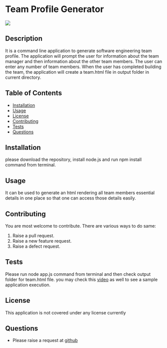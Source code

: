 # Team Profile Generator
[![](https://img.shields.io/badge/License-None-green)](#license)
## Description
It is a command line application to generate software engineering team profile. The application will prompt the user for information about the team manager and then information about the other team members. The user can enter any number of team members. When the user has completed building the team, the application will create a team.html file in output folder in current directory.
## Table of Contents
* [Installation](#installation)
* [Usage](#usage)
* [License](#license)
* [Contributing](#contributing)
* [Tests](#tests)
* [Questions](#questions)
## Installation
please download the repository, install node.js and run npm install command from terminal.
## Usage
It can be used to generate an html rendering all team members essential details in one place so that one can access those details easily.
## Contributing
You are most welcome to contribute. There are various ways to do same:
1. Raise a pull request.
2. Raise a new feature request.
3. Raise a defect request.
## Tests
Please run node app.js command from terminal and then check output folder for team.html file. you may check this [video](https://drive.google.com/file/d/1foqJXOMC6dGj2zjwA4WdYYOl6Mm8JzlW/view) as well to see a sample application execution.
## License
This application is not covered under any license currently
## Questions
* Please raise a request at [github](https://github.com/nitinmuk)